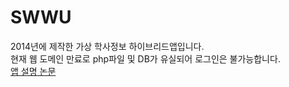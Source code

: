 # SWWU
2014년에 제작한 가상 학사정보 하이브리드앱입니다. <br/>
현재 웹 도메인 만료로 php파일 및 DB가 유실되어 로그인은 불가능합니다. <br/>
[앱 설명 논문](https://www.koreascience.or.kr/article/CFKO201523070249040.pdf)
